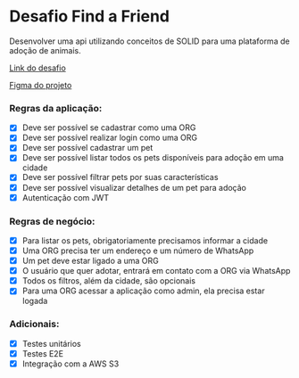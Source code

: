# Desafio Find a Friend

Desenvolver uma api utilizando conceitos de SOLID para uma plataforma de adoção de animais.

  [Link do desafio](https://efficient-sloth-d85.notion.site/Desafio-03-0b927eb32dbd4f21ab40224ffdf6cf19)

  [Figma do projeto](https://www.figma.com/community/file/1220006040435238030)

### Regras da aplicação:

- [X] Deve ser possível se cadastrar como uma ORG
- [X] Deve ser possível realizar login como uma ORG
- [X] Deve ser possível cadastrar um pet
- [X] Deve ser possível listar todos os pets disponíveis para adoção em uma cidade
- [X] Deve ser possível filtrar pets por suas características
- [X] Deve ser possível visualizar detalhes de um pet para adoção
- [X] Autenticação com JWT

### Regras de negócio:

- [X] Para listar os pets, obrigatoriamente precisamos informar a cidade
- [X] Uma ORG precisa ter um endereço e um número de WhatsApp
- [X] Um pet deve estar ligado a uma ORG
- [X] O usuário que quer adotar, entrará em contato com a ORG via WhatsApp
- [X] Todos os filtros, além da cidade, são opcionais
- [X] Para uma ORG acessar a aplicação como admin, ela precisa estar logada

### Adicionais:

- [X] Testes unitários
- [X] Testes E2E
- [X] Integração com a AWS S3
